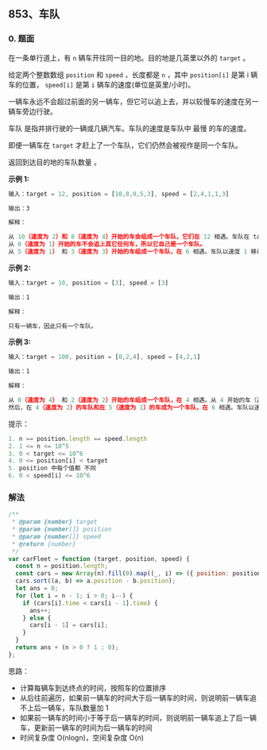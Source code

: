 ## 853、车队

### 0. 题面

在一条单行道上，有 `n` 辆车开往同一目的地。目的地是几英里以外的 `target` 。

给定两个整数数组 `position` 和 `speed` ，长度都是 `n` ，其中 `position[i]` 是第 i 辆车的位置， `speed[i]` 是第 `i` 辆车的速度(单位是英里/小时)。

一辆车永远不会超过前面的另一辆车，但它可以追上去，并以较慢车的速度在另一辆车旁边行驶。

车队 是指并排行驶的一辆或几辆汽车。车队的速度是车队中 最慢 的车的速度。

即便一辆车在 `target` 才赶上了一个车队，它们仍然会被视作是同一个车队。

返回到达目的地的车队数量 。

**示例 1:**

```javascript
输入：target = 12, position = [10,8,0,5,3], speed = [2,4,1,1,3]

输出：3

解释：

从 10（速度为 2）和 8（速度为 4）开始的车会组成一个车队，它们在 12 相遇。车队在 target 形成。
从 0（速度为 1）开始的车不会追上其它任何车，所以它自己是一个车队。
从 5（速度为 1） 和 3（速度为 3）开始的车组成一个车队，在 6 相遇。车队以速度 1 移动直到它到达 target。
```

**示例 2:**

```javascript
输入：target = 10, position = [3], speed = [3]

输出：1

解释：

只有一辆车，因此只有一个车队。
```

**示例 3:**

```javascript
输入：target = 100, position = [0,2,4], speed = [4,2,1]

输出：1

解释：

从 0（速度为 4） 和 2（速度为 2）开始的车组成一个车队，在 4 相遇。从 4 开始的车（速度为 1）移动到了 5。
然后，在 4（速度为 2）的车队和在 5（速度为 1）的车成为一个车队，在 6 相遇。车队以速度 1 移动直到它到达 target。
```

提示：

```javascript
1. n == position.length == speed.length
2. 1 <= n <= 10^5
3. 0 < target <= 10^6
4. 0 <= position[i] < target
5. position 中每个值都 不同
6. 0 < speed[i] <= 10^6
```

### 解法

```javascript
/**
 * @param {number} target
 * @param {number[]} position
 * @param {number[]} speed
 * @return {number}
 */
var carFleet = function (target, position, speed) {
  const n = position.length;
  const cars = new Array(n).fill(0).map((_, i) => ({ position: position[i], time: (target - position[i]) / speed[i] }));
  cars.sort((a, b) => a.position - b.position);
  let ans = 0;
  for (let i = n - 1; i > 0; i--) {
    if (cars[i].time < cars[i - 1].time) {
      ans++;
    } else {
      cars[i - 1] = cars[i];
    }
  }
  return ans + (n > 0 ? 1 : 0);
};
```

思路：

- 计算每辆车到达终点的时间，按照车的位置排序
- 从后往前遍历，如果前一辆车的时间大于后一辆车的时间，则说明前一辆车追不上后一辆车，车队数量加 1
- 如果前一辆车的时间小于等于后一辆车的时间，则说明前一辆车追上了后一辆车，更新前一辆车的时间为后一辆车的时间
- 时间复杂度 O(nlogn)，空间复杂度 O(n)
